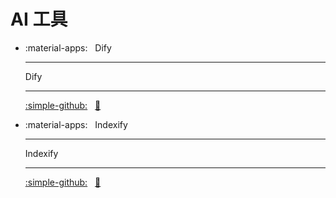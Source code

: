# AI 工具

<div class="grid cards" markdown>

- :material-apps: &nbsp; Dify

    ---
    Dify

    ---
    [:simple-github:](https://github.com/langgenius/dify) &nbsp;
    [:bookmark:](https://docs.dify.ai)


- :material-apps: &nbsp; Indexify

    ---
    Indexify

    ---
    [:simple-github:](https://github.com/tensorlakeai/indexify) &nbsp;
    [:bookmark:](https://docs.getindexify.ai/introduction)

</div>
